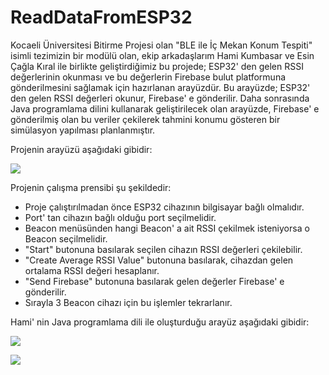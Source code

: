 # ReadDataFromESP32
Kocaeli Üniversitesi Bitirme Projesi olan "BLE ile İç Mekan Konum Tespiti" isimli tezimizin bir modülü olan, ekip arkadaşlarım Hami Kumbasar ve Esin Çağla Kıral ile birlikte geliştirdiğimiz bu projede; ESP32' den gelen RSSI değerlerinin okunması ve bu değerlerin Firebase bulut platformuna gönderilmesini sağlamak için hazırlanan arayüzdür. Bu arayüzde; ESP32' den gelen RSSI değerleri okunur, Firebase' e gönderilir. Daha sonrasında Java programlama dilini kullanarak geliştirilecek olan arayüzde, Firebase' e gönderilmiş olan bu veriler çekilerek tahmini konumu gösteren bir simülasyon yapılması planlanmıştır.

Projenin arayüzü aşağıdaki gibidir:

<img src="https://i.hizliresim.com/jvzrato.jpg"></img>

Projenin çalışma prensibi şu şekildedir:

- Proje çalıştırılmadan önce ESP32 cihazının bilgisayar bağlı olmalıdır.
- Port' tan cihazın bağlı olduğu port seçilmelidir.
- Beacon menüsünden hangi Beacon' a ait RSSI çekilmek isteniyorsa o Beacon seçilmelidir.
- "Start" butonuna basılarak seçilen cihazın RSSI değerleri çekilebilir.
- "Create Average RSSI Value" butonuna basılarak, cihazdan gelen ortalama RSSI değeri hesaplanır.
- "Send Firebase" butonuna basılarak gelen değerler Firebase' e gönderilir.
- Sırayla 3 Beacon cihazı için bu işlemler tekrarlanır.

Hami' nin Java programlama dili ile oluşturduğu arayüz aşağıdaki gibidir:

<img src="https://i.hizliresim.com/64n7f00.png"></img>

<img src="https://i.hizliresim.com/r2u8irb.png"></img>
